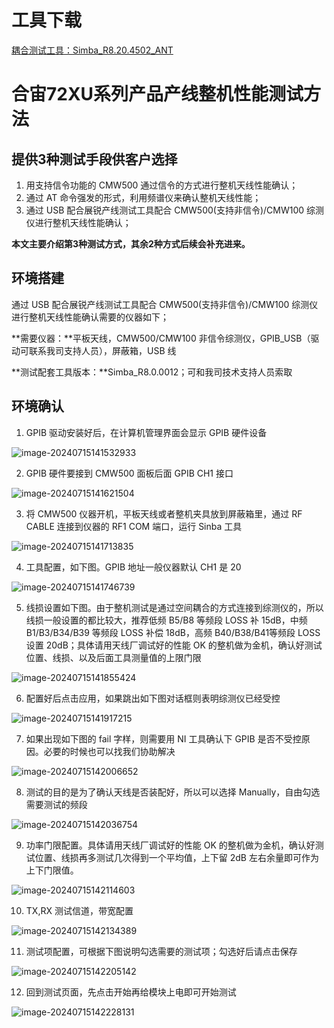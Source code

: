 # 工具下载

[耦合测试工具：Simba_R8.20.4502_ANT](https://cdn.openluat-luatcommunity.openluat.com/attachment/20210224145939372_Simba_R8.20.4502_ANT.rar)

# 合宙72XU系列产品产线整机性能测试方法

## 提供3种测试手段供客户选择

1. 用支持信令功能的 CMW500 通过信令的方式进行整机天线性能确认；
2. 通过 AT 命令强发的形式，利用频谱仪来确认整机天线性能；
3. 通过 USB 配合展锐产线测试工具配合 CMW500(支持非信令)/CMW100 综测仪进行整机天线性能确认；

**本文主要介绍第3种测试方式，其余2种方式后续会补充进来。**

## 环境搭建

通过 USB 配合展锐产线测试工具配合 CMW500(支持非信令)/CMW100 综测仪进行整机天线性能确认需要的仪器如下；

**需要仪器：**平板天线，CMW500/CMW100 非信令综测仪，GPIB_USB（驱动可联系我司支持人员），屏蔽箱，USB 线

**测试配套工具版本：**Simba_R8.0.0012；可和我司技术支持人员索取

## 环境确认

1. GPIB 驱动安装好后，在计算机管理界面会显示 GPIB 硬件设备

![image-20240715141532933](image/image-20240715141532933.png)

2. GPIB 硬件要接到 CMW500 面板后面 GPIB CH1 接口

![image-20240715141621504](image/image-20240715141621504.png)

3. 将 CMW500 仪器开机，平板天线或者整机夹具放到屏蔽箱里，通过 RF CABLE 连接到仪器的 RF1 COM 端口，运行 Sinba 工具

![image-20240715141713835](image/image-20240715141713835.png)

4. 工具配置，如下图。GPIB 地址一般仪器默认 CH1 是 20

![image-20240715141746739](image/image-20240715141746739.png)

5. 线损设置如下图。由于整机测试是通过空间耦合的方式连接到综测仪的，所以线损一般设置的都比较大，推荐低频 B5/B8 等频段 LOSS 补 15dB，中频 B1/B3/B34/B39 等频段 LOSS 补偿 18dB，高频 B40/B38/B41等频段 LOSS 设置 20dB；具体请用天线厂调试好的性能 OK 的整机做为金机，确认好测试位置、线损、以及后面工具测量值的上限门限

![image-20240715141855424](image/image-20240715141855424.png)

6. 配置好后点击应用，如果跳出如下图对话框则表明综测仪已经受控

![image-20240715141917215](image/image-20240715141917215.png)

7. 如果出现如下图的 fail 字样，则需要用 NI 工具确认下 GPIB 是否不受控原因。必要的时候也可以找我们协助解决

![image-20240715142006652](image/image-20240715142006652.png)

8. 测试的目的是为了确认天线是否装配好，所以可以选择 Manually，自由勾选需要测试的频段

![image-20240715142036754](image/image-20240715142036754.png)

9. 功率门限配置。具体请用天线厂调试好的性能 OK 的整机做为金机，确认好测试位置、线损再多测试几次得到一个平均值，上下留 2dB 左右余量即可作为上下门限值。

![image-20240715142114603](image/image-20240715142114603.png)

10. TX,RX 测试信道，带宽配置

![image-20240715142134389](image/image-20240715142134389.png)

11. 测试项配置，可根据下图说明勾选需要的测试项；勾选好后请点击保存

![image-20240715142205142](image/image-20240715142205142.png)

12. 回到测试页面，先点击开始再给模块上电即可开始测试

![image-20240715142228131](image/image-20240715142228131.png)